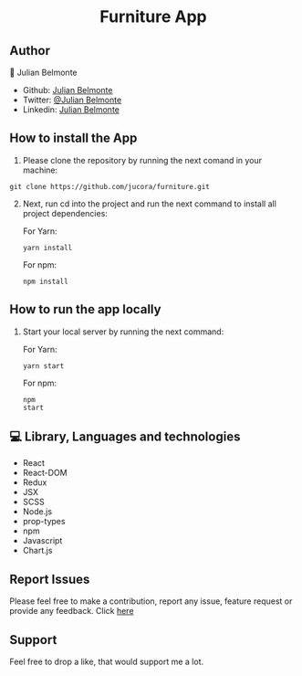 <h1 align="center">Furniture App</h1>


## Author

:man: Julian Belmonte

- Github: [Julian Belmonte](https://github.com/jucora)
- Twitter: [@Julian Belmonte](https://www.twitter.com/JulianBelmonte)
- Linkedin: [Julian Belmonte](https://www.linkedin.com/in/julianbel)

## How to install the App

1. Please clone the repository by running the next comand in your machine:

<pre><code>git clone https://github.com/jucora/furniture.git</code></pre>

2. Next, run cd into the project and run the next command to install all project dependencies:

   For Yarn: <pre><code>yarn install</code></pre>
   For npm: <pre><code>npm install</code></pre>

## How to run the app locally

1. Start your local server by running the next command:

   For Yarn: <pre><code>yarn start</code></pre>
   For npm: <pre><code>npm start</code></pre>

## :computer: Library, Languages and technologies

- React
- React-DOM
- Redux
- JSX
- SCSS
- Node.js
- prop-types
- npm
- Javascript
- Chart.js

## Report Issues

Please feel free to make a contribution, report any issue, feature request or provide any feedback. Click [here](https://github.com/jucora/furniture/issues)

## Support

Feel free to drop a like, that would support me a lot.
